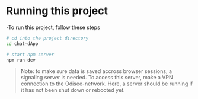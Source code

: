 # Running this project

-To run this project, follow these steps

```bash
# cd into the project directory
cd chat-dApp

# start npm server
npm run dev
```

> Note: to make sure data is saved accross browser sessions, a signaling server is needed. To access this server, make a VPN connection to the Odisee-network. Here, a server should be running if it has not been shut down or rebooted yet.




